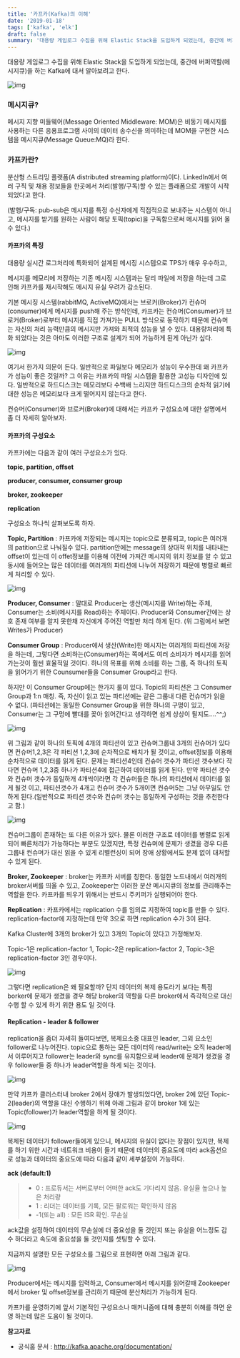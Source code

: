 ```yaml
---
title: '카프카(Kafka)의 이해'
date: '2019-01-18'
tags: ['kafka', 'elk']
draft: false
summary: '대용량 게임로그 수집을 위해 Elastic Stack을 도입하게 되었는데, 중간에 버퍼역할(메시지큐)을 하는 Kafka에 대서 알아보려고 한다.'
---
```


대용량 게임로그 수집을 위해 Elastic Stack을 도입하게 되었는데, 중간에 버퍼역할(메시지큐)을 하는 Kafka에 대서 알아보려고 한다.

![img](/posts/datalake/kafka-1.png)

### 메시지큐?

메시지 지향 미들웨어(Message Oriented Middleware: MOM)은 비동기 메시지를 사용하는 다른 응용프로그램 사이의 데이터 송수신을 의미하는데 MOM을 구현한 시스템을 메시지큐(Message Queue:MQ)라 한다.

### 카프카란?

분산형 스트리밍 플랫폼(A distributed streaming platform)이다. LinkedIn에서 여러 구직 및 채용 정보들을 한곳에서 처리(발행/구독)할 수 있는 플래폼으로 개발이 시작 되었다고 한다.

(발행/구독: pub-sub은 메시지를 특정 수신자에게 직접적으로 보내주는 시스템이 아니고, 메시지를 받기를 원하는 사람이 해당 토픽(topic)을 구독함으로써 메시지를 읽어 올 수 있다.)

#### 카프카의 특징

대용량 실시간 로그처리에 특화되어 설계된 메시징 시스템으로 TPS가 매우 우수하고,

메시지를 메모리에 저장하는 기존 메시징 시스템과는 달리 파일에 저장을 하는데 그로 인해 카프카를 재시작해도 메시지 유실 우려가 감소된다.

기본 메시징 시스템(rabbitMQ, ActiveMQ)에서는 브로커(Broker)가 컨슈머(consumer)에게 메시지를 push해 주는 방식인데, 카프카는 컨슈머(Consumer)가 브로커(Broker)로부터 메시지를 직접 가져가는 PULL 방식으로 동작하기 때문에 컨슈머는 자신의 처리 능력만큼의 메시지만 가져와 최적의 성능을 낼 수 있다. 대용량처리에 특화 되었다는 것은 아마도 이러한 구조로 설계가 되어 가능하게 된게 아닌가 싶다.

![img](/posts/datalake/kafka-2.png)

여기서 한가지 의문이 든다. 일반적으로 파일보다 메모리가 성능이 우수한데 왜 카프카가 성능이 좋은 것일까? 그 이유는 카프카의 파일 시스템을 활용한 고성능 디자인에 있다. 일반적으로 하드디스크는 메모리보다 수백배 느리지만 하드디스크의 순차적 읽기에 대한 성능은 메모리보다 크게 떨어지지 않는다고 한다.

컨슈머(Consumer)와 브로커(Broker)에 대해서는 카프카 구성요소에 대한 설명에서 좀 더 자세히 알아보자.

#### 카프카의 구성요소

카프카에는 다음과 같이 여러 구성요소가 있다.

**topic, partition, offset**

**producer, consumer, consumer group**

**broker, zookeeper**

**replication**

구성요소 하나씩 살펴보도록 하자.

**Topic, Partition** : 카프카에 저장되는 메시지는 topic으로 분류되고, topic은 여러개의 patition으로 나눠질수 있다. partition안에는 message의 상대적 위치를 내타내는 offset이 있는데 이 offet정보를 이용해 이전에 가져간 메시지의 위치 정보를 알 수 있고 동시에 들어오는 많은 데이터를 여러개의 파티션에 나누어 저장하기 때문에 병렬로 빠르게 처리할 수 있다.

![img](/posts/datalake/kafka-3.png)

**Producer, Consumer** : 말대로 Producer는 생산(메시지를 Write)하는 주체, Consumer는 소비(메시지를 Read)하는 주체이다. Producer와 Consumer간에는 상호 존재 여부를 알지 못한채 자신에게 주어진 역할만 처리 하게 된다. (위 그림에서 보면 Writes가 Producer)

**Consumer Group** : Producer에서 생산(Write)한 메시지는 여러개의 파티션에 저장을 하는데, 그렇다면 소비하는(Consumer)하는 쪽에서도 여러 소비자가 메시지를 읽어가는것이 훨씬 효율적일 것이다. 하나의 목표를 위해 소비를 하는 그룹, 즉 하나의 토픽을 읽어가기 위한 Counsumer들을 Consumer Group라고 한다.

하지만 이 Consumer Group에는 한가지 룰이 있다. Topic의 파티션은 그 Consumer Group과 1:n 매칭. 즉, 자신이 읽고 있는 파티션에는 같은 그룹내 다른 컨슈머가 읽을 수 없다. (파티션에는 동일한 Consumer Group을 위한 하나의 구멍이 있고, Consumer는 그 구멍에 빨대를 꽂아 읽어간다고 생각하면 쉽게 상상이 될지도….^^;)

![img](/posts/datalake/kafka-4.png)

위 그림과 같이 하나의 토픽에 4개의 파티션이 있고 컨슈머그룹내 3개의 컨슈머가 있다면 컨슈머1,2,3은 각 파티션 1,2,3에 순차적으로 배치가 될 것이고, offset정보를 이용해 순차적으로 데이터를 읽게 된다. 문제는 파티션4인데 컨슈머 갯수가 파티션 갯수보다 작다면 컨슈머 1,2,3중 하나가 파티션4에 접근하여 데이터를 읽게 된다. 만약 파티션 갯수와 컨슈머 갯수가 동일하개 4개씩이라면 각 컨슈머들은 하나의 파티션에서 데이터를 읽게 될것 이고, 파티션갯수가 4개고 컨슈머 갯수가 5개이면 컨슈머5는 그냥 아무일도 안하게 된다.(일반적으로 파티션 갯수와 컨슈머 갯수는 동일하게 구성하는 것을 추천한다고 함.)

![img](/posts/datalake/kafka-5.png)

컨슈머그룹이 존재하는 또 다른 이유가 있다. 물론 이러한 구조로 데이터를 병렬로 읽게 되어 빠른처리가 가능하다는 부분도 있겠지만, 특정 컨슈머에 문제가 생겼을 경우 다른 그룹내 컨슈머가 대신 읽을 수 있게 리벨런싱이 되어 장애 상황에서도 문제 없이 대처할 수 있게 된다.

**Broker, Zookeeper** : broker는 카프카 서버를 칭한다. 동일한 노드내에서 여러개의 broker서버를 띄울 수 있고, Zookeeper는 이러한 분산 메시지큐의 정보를 관리해주는 역할을 한다. 카프카를 띄우기 위해서는 반드시 주키퍼가 실행되어야 한다.

**Replication** : 카프카에서는 replication 수를 임의로 지정하여 topic를 만들 수 있다. replication-factor에 지정하는데 만약 3으로 하면 replication 수가 3이 된다.

Kafka Cluster에 3개의 broker가 있고 3개의 Topic이 있다고 가정해보자.

Topic-1은 replication-factor 1, Topic-2은 replication-factor 2, Topic-3은 replication-factor 3인 경우이다.

![img](/posts/datalake/kafka-6.png)

그렇다면 replication은 왜 필요할까? 단지 데이터의 복제 용도라기 보다는 특정 borker에 문제가 생겼을 경우 해당 broker의 역할을 다른 broker에서 즉각적으로 대신 수행 할 수 있게 하기 위한 용도 일 것이다.

#### Replication - leader & follower

replication을 좀더 자세히 들여다보면, 복제요소중 대표인 leader, 그외 요소인 follower로 나누어진다. topic으로 통하는 모든 데이터의 read/write는 오직 leader에서 이루어지고 follower는 leader와 sync를 유지함으로써 leader에 문제가 생겼을 경우 follower들 중 하나가 leader역할을 하게 되는 것이다.

![img](/posts/datalake/kafka-7.png)

만약 카프카 클러스터내 broker 2에서 장애가 발생되었다면, broker 2에 있던 Topic-2(leader)의 역할을 대신 수행하기 위해 아래 그림과 같이 broker 1에 있는 Topic(follower)가 leader역할을 하게 될 것이다.

![img](/posts/datalake/kafka-8.png)

복제된 데이터가 follower들에게 있으니, 메시지의 유실이 없다는 장점이 있지만, 복제를 하기 위한 시간과 네트워크 비용이 들기 때문에 데이터의 중요도에 따라 ack옵션으로 성능과 데이터의 중요도에 따라 다음과 같이 세부설정이 가능하다.

**ack (default:1)**

> - 0 : 프로듀서는 서버로부터 어떠한 ack도 기다리지 않음. 유실율 높으나 높은 처리량
> - 1 : 리더는 데이터를 기록, 모든 팔로워는 확인하지 않음
> - -1(또는 all) : 모든 ISR 확인. 무손실

ack값을 설정하여 데이터의 무손실에 더 중요성을 둘 것인지 또는 유실을 어느정도 감수 하더라고 속도에 중요성을 둘 것인지를 셋팅할 수 있다.

지금까지 설명한 모든 구성요소를 그림으로 표현하면 아래 그림과 같다.

![img](/posts/datalake/kafka-9.png)

Producer에서는 메시지를 입력하고, Consumer에서 메시지를 읽어갈때 Zookeeper에서 broker 및 offset정보를 관리하기 때문에 분산처리가 가능하게 된다.

카프카를 운영하기에 앞서 기본적인 구성요소나 매커니즘에 대해 충분히 이해를 하면 운영 하는데 많은 도움이 될 것이다.

**참고자료**

- 공식홈 문서 : http://kafka.apache.org/documentation/
